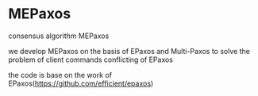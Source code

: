 # MEPaxos
consensus algorithm MEPaxos

we develop MEPaxos on the basis of EPaxos and Multi-Paxos to solve the problem of client commands conflicting of EPaxos

the code is base on the work of EPaxos(https://github.com/efficient/epaxos)
